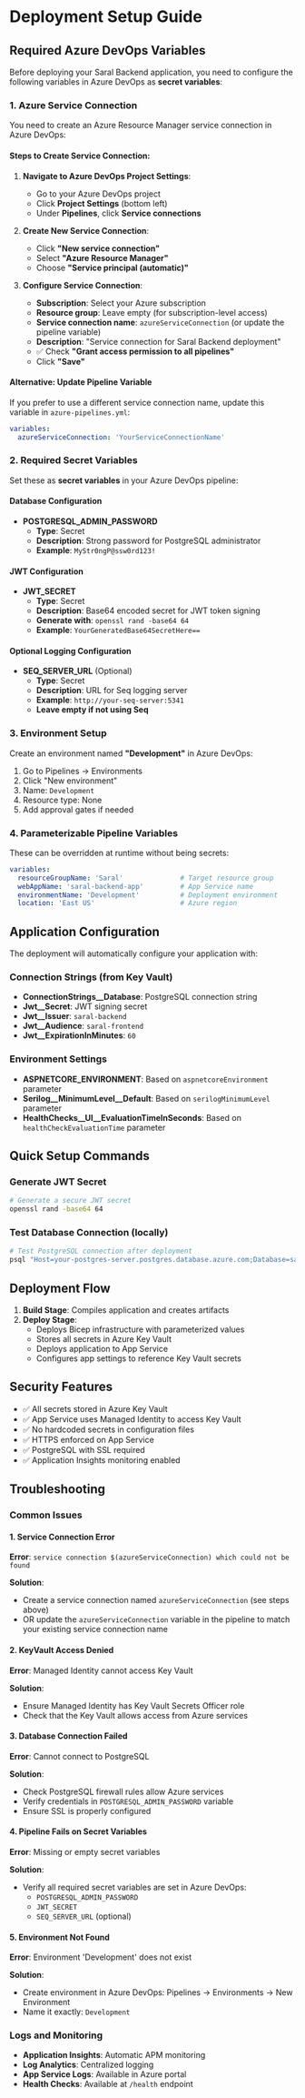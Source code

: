 # Deployment Setup Guide

## Required Azure DevOps Variables

Before deploying your Saral Backend application, you need to configure the following variables in Azure DevOps as **secret variables**:

### 1. Azure Service Connection

You need to create an Azure Resource Manager service connection in Azure DevOps:

#### Steps to Create Service Connection:
1. **Navigate to Azure DevOps Project Settings**:
   - Go to your Azure DevOps project
   - Click **Project Settings** (bottom left)
   - Under **Pipelines**, click **Service connections**

2. **Create New Service Connection**:
   - Click **"New service connection"**
   - Select **"Azure Resource Manager"** 
   - Choose **"Service principal (automatic)"**

3. **Configure Service Connection**:
   - **Subscription**: Select your Azure subscription
   - **Resource group**: Leave empty (for subscription-level access)
   - **Service connection name**: `azureServiceConnection` (or update the pipeline variable)
   - **Description**: "Service connection for Saral Backend deployment"
   - ✅ Check **"Grant access permission to all pipelines"**
   - Click **"Save"**

#### Alternative: Update Pipeline Variable
If you prefer to use a different service connection name, update this variable in `azure-pipelines.yml`:
```yaml
variables:
  azureServiceConnection: 'YourServiceConnectionName'
```

### 2. Required Secret Variables

Set these as **secret variables** in your Azure DevOps pipeline:

#### Database Configuration
- **POSTGRESQL_ADMIN_PASSWORD**
  - **Type**: Secret
  - **Description**: Strong password for PostgreSQL administrator
  - **Example**: `MyStr0ngP@ssw0rd123!`

#### JWT Configuration
- **JWT_SECRET** 
  - **Type**: Secret
  - **Description**: Base64 encoded secret for JWT token signing
  - **Generate with**: `openssl rand -base64 64`
  - **Example**: `YourGeneratedBase64SecretHere==`

#### Optional Logging Configuration
- **SEQ_SERVER_URL** (Optional)
  - **Type**: Secret
  - **Description**: URL for Seq logging server
  - **Example**: `http://your-seq-server:5341`
  - **Leave empty if not using Seq**

### 3. Environment Setup

Create an environment named **"Development"** in Azure DevOps:
1. Go to Pipelines → Environments
2. Click "New environment" 
3. Name: `Development`
4. Resource type: None
5. Add approval gates if needed

### 4. Parameterizable Pipeline Variables

These can be overridden at runtime without being secrets:

```yaml
variables:
  resourceGroupName: 'Saral'              # Target resource group
  webAppName: 'saral-backend-app'         # App Service name
  environmentName: 'Development'          # Deployment environment
  location: 'East US'                     # Azure region
```

## Application Configuration

The deployment will automatically configure your application with:

### Connection Strings (from Key Vault)
- **ConnectionStrings__Database**: PostgreSQL connection string
- **Jwt__Secret**: JWT signing secret
- **Jwt__Issuer**: `saral-backend`
- **Jwt__Audience**: `saral-frontend` 
- **Jwt__ExpirationInMinutes**: `60`

### Environment Settings
- **ASPNETCORE_ENVIRONMENT**: Based on `aspnetcoreEnvironment` parameter
- **Serilog__MinimumLevel__Default**: Based on `serilogMinimumLevel` parameter
- **HealthChecks__UI__EvaluationTimeInSeconds**: Based on `healthCheckEvaluationTime` parameter

## Quick Setup Commands

### Generate JWT Secret
```bash
# Generate a secure JWT secret
openssl rand -base64 64
```

### Test Database Connection (locally)
```bash
# Test PostgreSQL connection after deployment
psql "Host=your-postgres-server.postgres.database.azure.com;Database=saraldb;Username=saraladmin;Password=YourPassword;SSL Mode=Require"
```

## Deployment Flow

1. **Build Stage**: Compiles application and creates artifacts
2. **Deploy Stage**: 
   - Deploys Bicep infrastructure with parameterized values
   - Stores all secrets in Azure Key Vault
   - Deploys application to App Service
   - Configures app settings to reference Key Vault secrets

## Security Features

- ✅ All secrets stored in Azure Key Vault
- ✅ App Service uses Managed Identity to access Key Vault  
- ✅ No hardcoded secrets in configuration files
- ✅ HTTPS enforced on App Service
- ✅ PostgreSQL with SSL required
- ✅ Application Insights monitoring enabled

## Troubleshooting

### Common Issues

#### 1. Service Connection Error
**Error**: `service connection $(azureServiceConnection) which could not be found`

**Solution**: 
- Create a service connection named `azureServiceConnection` (see steps above)
- OR update the `azureServiceConnection` variable in the pipeline to match your existing service connection name

#### 2. KeyVault Access Denied
**Error**: Managed Identity cannot access Key Vault

**Solution**: 
- Ensure Managed Identity has Key Vault Secrets Officer role
- Check that the Key Vault allows access from Azure services

#### 3. Database Connection Failed  
**Error**: Cannot connect to PostgreSQL

**Solution**: 
- Check PostgreSQL firewall rules allow Azure services
- Verify credentials in `POSTGRESQL_ADMIN_PASSWORD` variable
- Ensure SSL is properly configured

#### 4. Pipeline Fails on Secret Variables
**Error**: Missing or empty secret variables

**Solution**: 
- Verify all required secret variables are set in Azure DevOps:
  - `POSTGRESQL_ADMIN_PASSWORD`
  - `JWT_SECRET` 
  - `SEQ_SERVER_URL` (optional)

#### 5. Environment Not Found
**Error**: Environment 'Development' does not exist

**Solution**:
- Create environment in Azure DevOps: Pipelines → Environments → New Environment
- Name it exactly: `Development`

### Logs and Monitoring
- **Application Insights**: Automatic APM monitoring
- **Log Analytics**: Centralized logging
- **App Service Logs**: Available in Azure portal
- **Health Checks**: Available at `/health` endpoint

